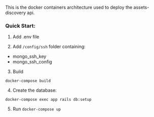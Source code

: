 This is the docker containers architecture used to deploy the assets-discovery api.


### Quick Start:

1. Add .env file

2. Add `/config/ssh` folder containing:

 * mongo_ssh_key
 * mongo_ssh_config

3. Build

  `docker-compose build`

4. Create the database:

  `docker-compose exec app rails db:setup`

5. Run
  `docker-compose up`


